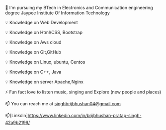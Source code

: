 

🧾 I'm pursuing my BTech in Electronics and Communication engineering degree Jaypee Institute Of Information Technology

💡 Knowledge on Web Development

💡 Knowledge on Html/CSS, Bootstrap

💡 Knowledge on Aws cloud

💡 Knowledge on Git,GitHub

💡 Knowledge on Linux, ubuntu, Centos

💡 Knowledge on C++, Java

💡 Knowledge on server Apache,Nginx

⚡ Fun fact love to listen music, singing and Explore (new people and places)

📫 You can reach me at singhbrijbhushan04@gmail.com

📫[Linkdin]https://www.linkedin.com/in/brijbhushan-pratap-singh-42a9b2196/

<!---
Brijbhushan44/Brijbhushan44 is a ✨ special ✨ repository because its `README.md` (this file) appears on your GitHub profile.
You can click the Preview link to take a look at your changes.
--->

<!---
Brijbhushan44/Brijbhushan44 is a ✨ special ✨ repository because its `README.md` (this file) appears on your GitHub profile.
You can click the Preview link to take a look at your changes.
--->

